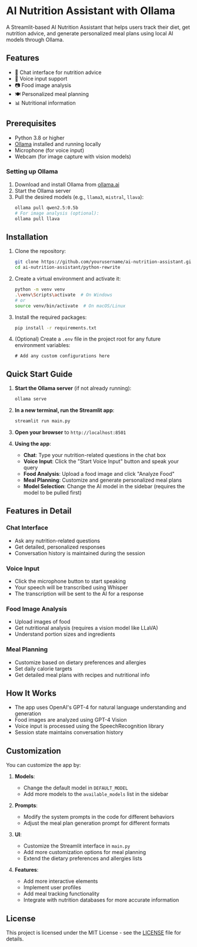 # AI Nutrition Assistant with Ollama

A Streamlit-based AI Nutrition Assistant that helps users track their diet, get nutrition advice, and generate personalized meal plans using local AI models through Ollama.

## Features

- 💬 Chat interface for nutrition advice
- 🎤 Voice input support
- 📷 Food image analysis
- 🍽️ Personalized meal planning
- 📊 Nutritional information

## Prerequisites

- Python 3.8 or higher
- [Ollama](https://ollama.ai/) installed and running locally
- Microphone (for voice input)
- Webcam (for image capture with vision models)

### Setting up Ollama

1. Download and install Ollama from [ollama.ai](https://ollama.ai/)
2. Start the Ollama server
3. Pull the desired models (e.g., `llama3`, `mistral`, `llava`):
   ```bash
   ollama pull qwen2.5:0.5b
   # For image analysis (optional):
   ollama pull llava
   ```

## Installation

1. Clone the repository:
   ```bash
   git clone https://github.com/yourusername/ai-nutrition-assistant.git
   cd ai-nutrition-assistant/python-rewrite
   ```

2. Create a virtual environment and activate it:
   ```bash
   python -m venv venv
   .\venv\Scripts\activate  # On Windows
   # or
   source venv/bin/activate  # On macOS/Linux
   ```

3. Install the required packages:
   ```bash
   pip install -r requirements.txt
   ```

4. (Optional) Create a `.env` file in the project root for any future environment variables:
   ```
   # Add any custom configurations here
   ```

## Quick Start Guide

1. **Start the Ollama server** (if not already running):
   ```bash
   ollama serve
   ```

2. **In a new terminal, run the Streamlit app**:
   ```bash
   streamlit run main.py
   ```

3. **Open your browser** to `http://localhost:8501`

4. **Using the app**:
   - **Chat**: Type your nutrition-related questions in the chat box
   - **Voice Input**: Click the "Start Voice Input" button and speak your query
   - **Food Analysis**: Upload a food image and click "Analyze Food"
   - **Meal Planning**: Customize and generate personalized meal plans
   - **Model Selection**: Change the AI model in the sidebar (requires the model to be pulled first)

## Features in Detail

### Chat Interface
- Ask any nutrition-related questions
- Get detailed, personalized responses
- Conversation history is maintained during the session

### Voice Input
- Click the microphone button to start speaking
- Your speech will be transcribed using Whisper
- The transcription will be sent to the AI for a response

### Food Image Analysis
- Upload images of food
- Get nutritional analysis (requires a vision model like LLaVA)
- Understand portion sizes and ingredients

### Meal Planning
- Customize based on dietary preferences and allergies
- Set daily calorie targets
- Get detailed meal plans with recipes and nutritional info

## How It Works

- The app uses OpenAI's GPT-4 for natural language understanding and generation
- Food images are analyzed using GPT-4 Vision
- Voice input is processed using the SpeechRecognition library
- Session state maintains conversation history

## Customization

You can customize the app by:

1. **Models**: 
   - Change the default model in `DEFAULT_MODEL`
   - Add more models to the `available_models` list in the sidebar

2. **Prompts**:
   - Modify the system prompts in the code for different behaviors
   - Adjust the meal plan generation prompt for different formats

3. **UI**:
   - Customize the Streamlit interface in `main.py`
   - Add more customization options for meal planning
   - Extend the dietary preferences and allergies lists

4. **Features**:
   - Add more interactive elements
   - Implement user profiles
   - Add meal tracking functionality
   - Integrate with nutrition databases for more accurate information

## License

This project is licensed under the MIT License - see the [LICENSE](LICENSE) file for details.